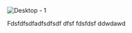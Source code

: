![Desktop - 1](https://github.com/user-attachments/assets/cf88b42a-b979-4c39-8040-ee2351b976d0)

Fdsfdfsdfadfsdfsdf  dfsf  fdsfdsf   ddwdawd
